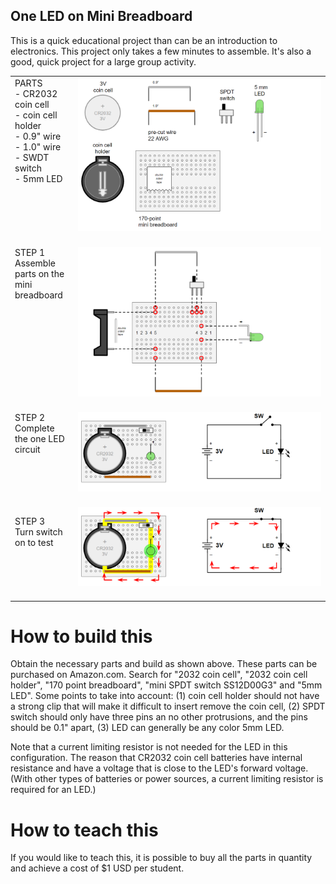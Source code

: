 ## One LED on Mini Breadboard

This is a quick educational project than can be an introduction to electronics. This project only takes a few minutes to assemble. It's also a good, quick project for a large group activity.

<table>
  
<tr><td width=20% valign=top>
PARTS<br>
- CR2032 coin cell <br>
- coin cell holder <br>
- 0.9" wire <br>
- 1.0" wire <br>
- SWDT switch <br>
- 5mm LED <br>
</td><td>
<img src="oneledbb_step1_parts.png">
<br><br>
</td></tr>

<tr><td width=20% valign=top>
STEP 1<br>Assemble parts on the mini breadboard
</td><td>
<img src="oneledbb_step2_build.png">
<br><br>
</td></tr>

<tr><td width=20% valign=top>
STEP 2<br>Complete the one LED circuit
</td><td>
<img src="oneledbb_step3_done.png">
<br><br>
</td></tr>

<tr><td width=20% valign=top>

STEP 3<br>Turn switch on to test
</td><td>
<img src="oneledbb_step4_test.png">
<br><br>
  
</td></tr>
</table>

# How to build this

Obtain the necessary parts and build as shown above. These parts can be purchased on Amazon.com. Search for "2032 coin cell", "2032 coin cell holder", "170 point breadboard", "mini SPDT switch SS12D00G3" and "5mm LED". Some points to take into account: (1) coin cell holder should not have a strong clip that will make it difficult to insert remove the coin cell, (2) SPDT switch should only have three pins an no other protrusions, and the pins should be 0.1" apart, (3) LED can generally be any color 5mm LED.

Note that a current limiting resistor is not needed for the LED in this configuration. The reason that CR2032 coin cell batteries have internal resistance and have a voltage that is close to the LED's forward voltage. (With other types of batteries or power sources, a current limiting resistor is required for an LED.)

# How to teach this 

If you would like to teach this, it is possible to buy all the parts in quantity and achieve a cost of $1 USD per student. 
